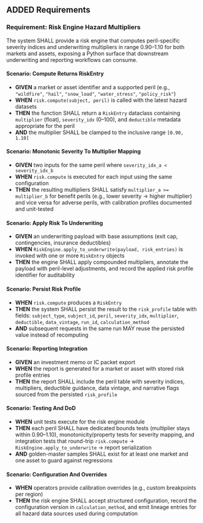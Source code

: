 ## ADDED Requirements
### Requirement: Risk Engine Hazard Multipliers
The system SHALL provide a risk engine that computes peril-specific severity indices and underwriting multipliers in range 0.90–1.10 for both markets and assets, exposing a Python surface that downstream underwriting and reporting workflows can consume.

#### Scenario: Compute Returns RiskEntry
- **GIVEN** a market or asset identifier and a supported peril (e.g., `"wildfire"`, `"hail"`, `"snow_load"`, `"water_stress"`, `"policy_risk"`)
- **WHEN** `risk.compute(subject, peril)` is called with the latest hazard datasets
- **THEN** the function SHALL return a `RiskEntry` dataclass containing `multiplier` (float), `severity_idx` (0–100), and `deductible` metadata appropriate for the peril
- **AND** the multiplier SHALL be clamped to the inclusive range `[0.90, 1.10]`

#### Scenario: Monotonic Severity To Multiplier Mapping
- **GIVEN** two inputs for the same peril where `severity_idx_a < severity_idx_b`
- **WHEN** `risk.compute` is executed for each input using the same configuration
- **THEN** the resulting multipliers SHALL satisfy `multiplier_a >= multiplier_b` for benefit perils (e.g., lower severity → higher multiplier) and vice versa for adverse perils, with calibration profiles documented and unit-tested

#### Scenario: Apply Risk To Underwriting
- **GIVEN** an underwriting payload with base assumptions (exit cap, contingencies, insurance deductibles)
- **WHEN** `RiskEngine.apply_to_underwrite(payload, risk_entries)` is invoked with one or more `RiskEntry` objects
- **THEN** the engine SHALL apply compounded multipliers, annotate the payload with peril-level adjustments, and record the applied risk profile identifier for auditability

#### Scenario: Persist Risk Profile
- **WHEN** `risk.compute` produces a `RiskEntry`
- **THEN** the system SHALL persist the result to the `risk_profile` table with fields: `subject_type`, `subject_id`, `peril`, `severity_idx`, `multiplier`, `deductible`, `data_vintage`, `run_id`, `calculation_method`
- **AND** subsequent requests in the same run MAY reuse the persisted value instead of recomputing

#### Scenario: Reporting Integration
- **GIVEN** an investment memo or IC packet export
- **WHEN** the report is generated for a market or asset with stored risk profile entries
- **THEN** the report SHALL include the peril table with severity indices, multipliers, deductible guidance, data vintage, and narrative flags sourced from the persisted `risk_profile`

#### Scenario: Testing And DoD
- **WHEN** unit tests execute for the risk engine module
- **THEN** each peril SHALL have dedicated bounds tests (multiplier stays within 0.90–1.10), monotonicity/property tests for severity mapping, and integration tests that round-trip `risk.compute` → `RiskEngine.apply_to_underwrite` → report serialization
- **AND** golden-master samples SHALL exist for at least one market and one asset to guard against regressions

#### Scenario: Configuration And Overrides
- **WHEN** operators provide calibration overrides (e.g., custom breakpoints per region)
- **THEN** the risk engine SHALL accept structured configuration, record the configuration version in `calculation_method`, and emit lineage entries for all hazard data sources used during computation
